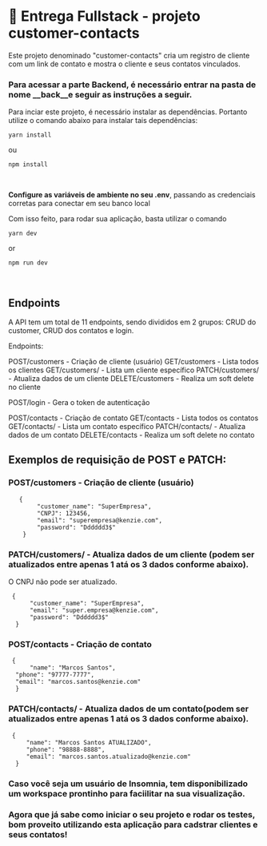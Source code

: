 # 🏁 Entrega Fullstack - projeto **customer-contacts**
Este projeto denominado "customer-contacts" cria um registro de cliente com um link de contato e mostra o cliente e seus contatos vinculados.
### Para acessar a parte Backend, é necessário entrar na pasta de nome __back__e seguir as instruções a seguir.


Para inciar este projeto, é necessário instalar as dependências. Portanto utilize o comando abaixo para instalar tais dependências:

```
yarn install
```
ou
```
npm install
```

<br>

**Configure as variáveis de ambiente no seu .env**, passando as credenciais corretas para conectar em seu banco local


Com isso feito, para rodar sua aplicação, basta utilizar o comando
```
yarn dev
```
or 
```
npm run dev
```

<br>

## Endpoints 
A API tem um total de 11 endpoints, sendo divididos em 2 grupos: CRUD do customer, CRUD dos contatos e login.

Endpoints:

POST/customers - Criação de cliente (usuário) 
GET/customers - Lista todos os clientes 
GET/customers/<id> - Lista um cliente específico 
PATCH/customers/<id> - Atualiza dados de um cliente
DELETE/customers - Realiza um soft delete no cliente

POST/login - Gera o token de autenticação
  
POST/contacts - Criação de contato
GET/contacts - Lista todos os contatos 
GET/contacts/<id> - Lista um contato específico 
PATCH/contacts/<id> - Atualiza dados de um contato
DELETE/contacts - Realiza um soft delete no contato
  
## Exemplos de requisição de POST e PATCH:

  ### POST/customers - Criação de cliente (usuário) 
```
   {
        "customer_name": "SuperEmpresa",
        "CNPJ": 123456,
        "email": "superempresa@kenzie.com",
        "password": "Dddddd3$"
    }
```
  
 ### PATCH/customers/<id> - Atualiza dados de um cliente (podem ser atualizados entre apenas 1 atá os 3 dados conforme abaixo). 
 O CNPJ não pode ser atualizado.
  ```
   {
        "customer_name": "SuperEmpresa",
        "email": "super.empresa@kenzie.com",
        "password": "Dddddd3$"
    }
```
  
 ### POST/contacts - Criação de contato
  ```
   {
        "name": "Marcos Santos",
	"phone": "97777-7777",
	"email": "marcos.santos@kenzie.com"
    }
```

 ### PATCH/contacts/<id> - Atualiza dados de um contato(podem ser atualizados entre apenas 1 atá os 3 dados conforme abaixo).                     
  ```
   {
       "name": "Marcos Santos ATUALIZADO",
       "phone": "98888-8888",
       "email": "marcos.santos.atualizado@kenzie.com"
    }
```


### Caso você seja um usuário de Insomnia, tem disponibilizado um **workspace** prontinho para faciilitar na sua visualização.

### Agora que já sabe como iniciar o seu projeto e rodar os testes, bom proveito utilizando esta aplicação para cadstrar clientes e seus contatos!
